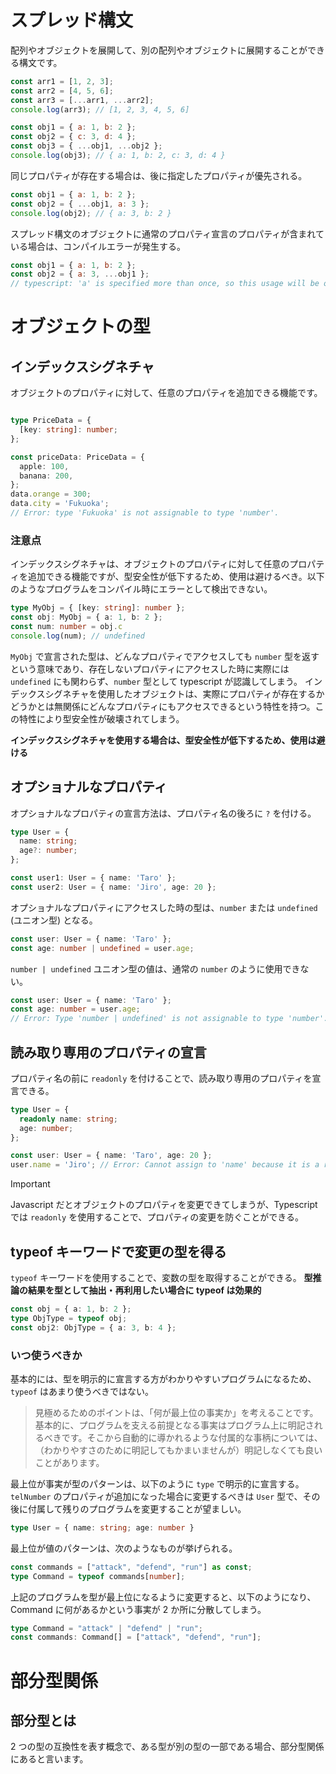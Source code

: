 # スプレッド構文

配列やオブジェクトを展開して、別の配列やオブジェクトに展開することができる構文です。

```js
const arr1 = [1, 2, 3];
const arr2 = [4, 5, 6];
const arr3 = [...arr1, ...arr2];
console.log(arr3); // [1, 2, 3, 4, 5, 6]

const obj1 = { a: 1, b: 2 };
const obj2 = { c: 3, d: 4 };
const obj3 = { ...obj1, ...obj2 };
console.log(obj3); // { a: 1, b: 2, c: 3, d: 4 }
```

同じプロパティが存在する場合は、後に指定したプロパティが優先される。

```javascript
const obj1 = { a: 1, b: 2 };
const obj2 = { ...obj1, a: 3 };
console.log(obj2); // { a: 3, b: 2 }
```

スプレッド構文のオブジェクトに通常のプロパティ宣言のプロパティが含まれている場合は、コンパイルエラーが発生する。

```javascript
const obj1 = { a: 1, b: 2 };
const obj2 = { a: 3, ...obj1 };
// typescript: 'a' is specified more than once, so this usage will be overwritten,
```

# オブジェクトの型
## インデックスシグネチャ

オブジェクトのプロパティに対して、任意のプロパティを追加できる機能です。

```typescript

type PriceData = {
  [key: string]: number;
};

const priceData: PriceData = {
  apple: 100,
  banana: 200,
};
data.orange = 300;
data.city = 'Fukuoka';
// Error: type 'Fukuoka' is not assignable to type 'number'.
```

### 注意点
インデックスシグネチャは、オブジェクトのプロパティに対して任意のプロパティを追加できる機能ですが、型安全性が低下するため、使用は避けるべき。以下のようなプログラムをコンパイル時にエラーとして検出できない。

```typescript
type MyObj = { [key: string]: number };
const obj: MyObj = { a: 1, b: 2 };
const num: number = obj.c
console.log(num); // undefined
```

`MyObj` で宣言された型は、どんなプロパティでアクセスしても `number` 型を返すという意味であり、存在しないプロパティにアクセスした時に実際には `undefined` にも関わらず、`number` 型として typescript が認識してしまう。
インデックスシグネチャを使用したオブジェクトは、実際にプロパティが存在するかどうかとは無関係にどんなプロパティにもアクセスできるという特性を持つ。この特性により型安全性が破壊されてしまう。

**インデックスシグネチャを使用する場合は、型安全性が低下するため、使用は避ける**

## オプショナルなプロパティ

オプショナルなプロパティの宣言方法は、プロパティ名の後ろに `?` を付ける。

```typescript
type User = {
  name: string;
  age?: number;
};

const user1: User = { name: 'Taro' };
const user2: User = { name: 'Jiro', age: 20 };
```

オプショナルなプロパティにアクセスした時の型は、`number` または `undefined` (ユニオン型) となる。

```typescript
const user: User = { name: 'Taro' };
const age: number | undefined = user.age;
```

`number | undefined` ユニオン型の値は、通常の `number` のように使用できない。

```typescript
const user: User = { name: 'Taro' };
const age: number = user.age;
// Error: Type 'number | undefined' is not assignable to type 'number'.
```

## 読み取り専用のプロパティの宣言

プロパティ名の前に `readonly` を付けることで、読み取り専用のプロパティを宣言できる。

```typescript
type User = {
  readonly name: string;
  age: number;
};

const user: User = { name: 'Taro', age: 20 };
user.name = 'Jiro'; // Error: Cannot assign to 'name' because it is a read-only property.
```

> [!IMPORTANT]
Javascript だとオブジェクトのプロパティを変更できてしまうが、Typescript では `readonly` を使用することで、プロパティの変更を防ぐことができる。

## typeof キーワードで変更の型を得る

`typeof` キーワードを使用することで、変数の型を取得することができる。
**型推論の結果を型として抽出・再利用したい場合に typeof は効果的**

```typescript
const obj = { a: 1, b: 2 };
type ObjType = typeof obj;
const obj2: ObjType = { a: 3, b: 4 };
```

### いつ使うべきか
基本的には、型を明示的に宣言する方がわかりやすいプログラムになるため、`typeof` はあまり使うべきではない。

> 見極めるためのポイントは、「何が最上位の事実か」を考えることです。基本的に、プログラムを支える前提となる事実はプログラム上に明記されるべきです。そこから自動的に導かれるような付属的な事柄については、（わかりやすさのために明記してもかまいませんが）明記しなくても良いことがあります。

最上位が事実が型のパターンは、以下のように `type` で明示的に宣言する。
`telNumber` のプロパティが追加になった場合に変更するべきは `User` 型で、その後に付属して残りのプログラムを変更することが望ましい。

```typescript
type User = { name: string; age: number }
```

最上位が値のパターンは、次のようなものが挙げられる。

```typescript
const commands = ["attack", "defend", "run"] as const;
type Command = typeof commands[number];
```

上記のプログラムを型が最上位になるように変更すると、以下のようになり、Command に何があるかという事実が 2 か所に分散してしまう。

```typescript
type Command = "attack" | "defend" | "run";
const commands: Command[] = ["attack", "defend", "run"];
```
# 部分型関係

## 部分型とは
2 つの型の互換性を表す概念で、ある型が別の型の一部である場合、部分型関係にあると言います。

```typescript
```
